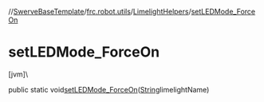//[SwerveBaseTemplate](../../../index.md)/[frc.robot.utils](../index.md)/[LimelightHelpers](index.md)/[setLEDMode_ForceOn](set-l-e-d-mode_-force-on.md)

# setLEDMode_ForceOn

[jvm]\

public static void[setLEDMode_ForceOn](set-l-e-d-mode_-force-on.md)([String](https://docs.oracle.com/javase/8/docs/api/java/lang/String.html)limelightName)
